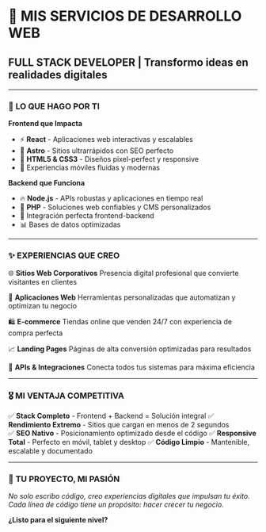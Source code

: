 # 🚀 **MIS SERVICIOS DE DESARROLLO WEB**

## **FULL STACK DEVELOPER** | Transformo ideas en realidades digitales

---

### 🎯 **LO QUE HAGO POR TI**

**Frontend que Impacta**
- ⚡ **React** - Aplicaciones web interactivas y escalables
- 🌟 **Astro** - Sitios ultrarrápidos con SEO perfecto
- 🎨 **HTML5 & CSS3** - Diseños pixel-perfect y responsive
- 📱 Experiencias móviles fluidas y modernas

**Backend que Funciona**
- 🔥 **Node.js** - APIs robustas y aplicaciones en tiempo real
- 🐘 **PHP** - Soluciones web confiables y CMS personalizados
- 🔗 Integración perfecta frontend-backend
- 📊 Bases de datos optimizadas

---

### ✨ **EXPERIENCIAS QUE CREO**

🌐 **Sitios Web Corporativos**
Presencia digital profesional que convierte visitantes en clientes

💼 **Aplicaciones Web**
Herramientas personalizadas que automatizan y optimizan tu negocio

🛍️ **E-commerce**
Tiendas online que venden 24/7 con experiencia de compra perfecta

📈 **Landing Pages**
Páginas de alta conversión optimizadas para resultados

🔧 **APIs & Integraciones**
Conecta todos tus sistemas para máxima eficiencia

---

### 🎖️ **MI VENTAJA COMPETITIVA**

✅ **Stack Completo** - Frontend + Backend = Solución integral
✅ **Rendimiento Extremo** - Sitios que cargan en menos de 2 segundos  
✅ **SEO Nativo** - Posicionamiento optimizado desde el código
✅ **Responsive Total** - Perfecto en móvil, tablet y desktop
✅ **Código Limpio** - Mantenible, escalable y documentado

---

### 🎯 **TU PROYECTO, MI PASIÓN**

*No solo escribo código, creo experiencias digitales que impulsan tu éxito. Cada línea de código tiene un propósito: hacer crecer tu negocio.*

**¿Listo para el siguiente nivel?**